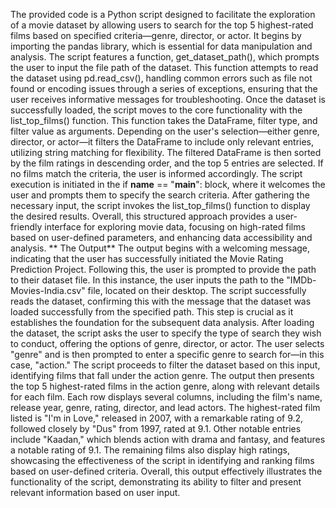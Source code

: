 The provided code is a Python script designed to facilitate the exploration of a movie dataset by allowing users to search for the top 5 highest-rated films based on specified criteria—genre, director, or actor. It begins by importing the pandas library, which is essential for data manipulation and analysis. The script features a function, get_dataset_path(), which prompts the user to input the file path of the dataset. This function attempts to read the dataset using pd.read_csv(), handling common errors such as file not found or encoding issues through a series of exceptions, ensuring that the user receives informative messages for troubleshooting.
Once the dataset is successfully loaded, the script moves to the core functionality with the list_top_films() function. This function takes the DataFrame, filter type, and filter value as arguments. Depending on the user's selection—either genre, director, or actor—it filters the DataFrame to include only relevant entries, utilizing string matching for flexibility. The filtered DataFrame is then sorted by the film ratings in descending order, and the top 5 entries are selected. If no films match the criteria, the user is informed accordingly.
The script execution is initiated in the if __name__ == "__main__": block, where it welcomes the user and prompts them to specify the search criteria. After gathering the necessary input, the script invokes the list_top_films() function to display the desired results. Overall, this structured approach provides a user-friendly interface for exploring movie data, focusing on high-rated films based on user-defined parameters, and enhancing data accessibility and analysis.
**
The Output**
The output begins with a welcoming message, indicating that the user has successfully initiated the Movie Rating Prediction Project. Following this, the user is prompted to provide the path to their dataset file. In this instance, the user inputs the path to the "IMDb-Movies-India.csv" file, located on their desktop. The script successfully reads the dataset, confirming this with the message that the dataset was loaded successfully from the specified path. This step is crucial as it establishes the foundation for the subsequent data analysis.
After loading the dataset, the script asks the user to specify the type of search they wish to conduct, offering the options of genre, director, or actor. The user selects "genre" and is then prompted to enter a specific genre to search for—in this case, "action." The script proceeds to filter the dataset based on this input, identifying films that fall under the action genre.
The output then presents the top 5 highest-rated films in the action genre, along with relevant details for each film. Each row displays several columns, including the film's name, release year, genre, rating, director, and lead actors. The highest-rated film listed is "I'm in Love," released in 2007, with a remarkable rating of 9.2, followed closely by "Dus" from 1997, rated at 9.1. Other notable entries include "Kaadan," which blends action with drama and fantasy, and features a notable rating of 9.1. The remaining films also display high ratings, showcasing the effectiveness of the script in identifying and ranking films based on user-defined criteria. Overall, this output effectively illustrates the functionality of the script, demonstrating its ability to filter and present relevant information based on user input.
